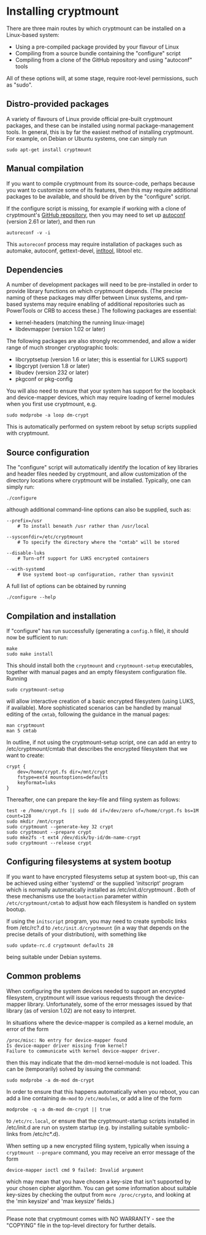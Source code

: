 Installing cryptmount
=====================

There are three main routes by which cryptmount can be installed
on a Linux-based system:

  * Using a pre-compiled package provided by your flavour of Linux
  * Compiling from a source bundle containing the "configure" script
  * Compiling from a clone of the GitHub repository and using "autoconf" tools

All of these options will, at some stage, require root-level permissions,
such as "sudo".


Distro-provided packages
------------------------

A variety of flavours of Linux provide official pre-built cryptmount packages,
and these can be installed using normal package-management tools. In general,
this is by far the easiest method of installing cryptmount. For example,
on Debian or Ubuntu systems, one can simply run

    sudo apt-get install cryptmount


Manual compilation
------------------

If you want to compile cryptmount from its source-code, perhaps because
you want to customize some of its features, then this may require additional
packages to be available, and should be driven by the "configure" script.

If the configure script is missing, for example if working with a clone of
cryptmount's [GitHub repository](https://github.com/rwpenney/cryptmount),
then you may need to set up [autoconf](https://www.gnu.org/software/autoconf/)
(version 2.61 or later), and then run

    autoreconf -v -i

This `autoreconf` process may require installation of packages such as
automake, autoconf, gettext-devel,
[intltool](https://www.freedesktop.org/wiki/Software/intltool/),
libtool etc.


Dependencies
------------

A number of development packages will need to be pre-installed in order
to provide library functions on which cryptmount depends. (The precise
naming of these packages may differ between Linux systems, and
rpm-based systems may require enabling of additional repositories
such as PowerTools or CRB to access these.)
The following packages are essential:

  * kernel-headers (matching the running linux-image)
  * libdevmapper (version 1.02 or later)

The following packages are also strongly recommended, and allow a wider
range of much stronger cryptographic tools:

  * libcryptsetup (version 1.6 or later; this is essential for LUKS support)
  * libgcrypt (version 1.8 or later)
  * libudev (version 232 or later)
  * pkgconf or pkg-config

You will also need to ensure that your system has support for the
loopback and device-mapper devices, which may require loading
of kernel modules when you first use cryptmount, e.g.

    sudo modprobe -a loop dm-crypt

This is automatically performed on system reboot by setup scripts
supplied with cryptmount.


Source configuration
--------------------

The "configure" script will automatically identify the location of
key libraries and header files needed by cryptmount, and allow customization
of the directory locations where cryptmount will be installed.
Typically, one can simply run:

    ./configure

although additional command-line options can also be supplied, such as:

    --prefix=/usr
        # To install beneath /usr rather than /usr/local

    --sysconfdir=/etc/cryptmount
        # To specify the directory where the "cmtab" will be stored

    --disable-luks
        # Turn-off support for LUKS encrypted containers

    --with-systemd
        # Use systemd boot-up configuration, rather than sysvinit

A full list of options can be obtained by running

    ./configure --help


Compilation and installation
----------------------------

If "configure" has run successfully (generating a `config.h` file),
it should now be sufficient to run:

    make
    sudo make install

This should install both the `cryptmount` and `cryptmount-setup` executables,
together with manual pages and an empty filesystem configuration file. Running

    sudo cryptmount-setup

will allow interactive creation of a basic encrypted filesystem
(using LUKS, if available). More sophisticated scenarios can be handled
by manual editing of the `cmtab`, following the guidance in the manual pages:

    man cryptmount
    man 5 cmtab

In outline, if not using the cryptmount-setup script, one can add an
entry to /etc/cryptmount/cmtab that describes the encrypted filesystem
that we want to create:

    crypt {
        dev=/home/crypt.fs dir=/mnt/crypt
        fstype=ext4 mountoptions=defaults
        keyformat=luks
    }

Thereafter, one can prepare the key-file and filing system as follows:

    test -e /home/crypt.fs || sudo dd if=/dev/zero of=/home/crypt.fs bs=1M count=128
    sudo mkdir /mnt/crypt
    sudo cryptmount --generate-key 32 crypt
    sudo cryptmount --prepare crypt
    sudo mke2fs -t ext4 /dev/disk/by-id/dm-name-crypt
    sudo cryptmount --release crypt


Configuring filesystems at system bootup
----------------------------------------

If you want to have encrypted filesystems setup at system boot-up,
this can be achieved using either 'systemd' or the supplied 'initscript'
program which is normally automatically installed as /etc/init.d/cryptmount .
Both of these mechanisms use the `bootaction` parameter within
`/etc/cryptmount/cmtab` to adjust how each filesystem is
handled on system bootup.

If using the `initscript` program, you may need to create symbolic links
from /etc/rc?.d to `/etc/init.d/cryptmount` (in a way that depends
on the precise details of your distribution), with something like

    sudo update-rc.d cryptmount defaults 28

being suitable under Debian systems.


Common problems
---------------

When configuring the system devices needed to support an encrypted filesystem,
cryptmount will issue various requests through the device-mapper library.
Unfortunately, some of the error messages issued by that library
(as of version 1.02) are not easy to interpret.

In situations where the device-mapper is compiled as a kernel module,
an error of the form

    /proc/misc: No entry for device-mapper found
    Is device-mapper driver missing from kernel?
    Failure to communicate with kernel device-mapper driver.

then this may indicate that the dm-mod kernel-module is not loaded.
This can be (temporarily) solved by issuing the command:

    sudo modprobe -a dm-mod dm-crypt

In order to ensure that this happens automatically when you reboot,
you can add a line containing
`dm-mod` to `/etc/modules`, or add a line of the form

    modprobe -q -a dm-mod dm-crypt || true

to `/etc/rc.local`, or ensure that the cryptmount-startup scripts installed
in /etc/init.d are run on system startup (e.g. by installing suitable
symbolic-links from /etc/rc\*.d).

When setting up a new encrypted filing system, typically when issuing a
`cryptmount --prepare` command, you may receive an error message of the form

    device-mapper ioctl cmd 9 failed: Invalid argument

which may mean that you have chosen a key-size that isn't supported by your
chosen cipher algorithm. You can get some information about suitable key-sizes
by checking the output from `more /proc/crypto`, and looking at the
'min keysize' and 'max keysize' fields.)


** *** ***** *******

Please note that cryptmount comes with NO WARRANTY - see the "COPYING" file
in the top-level directory for further details.
